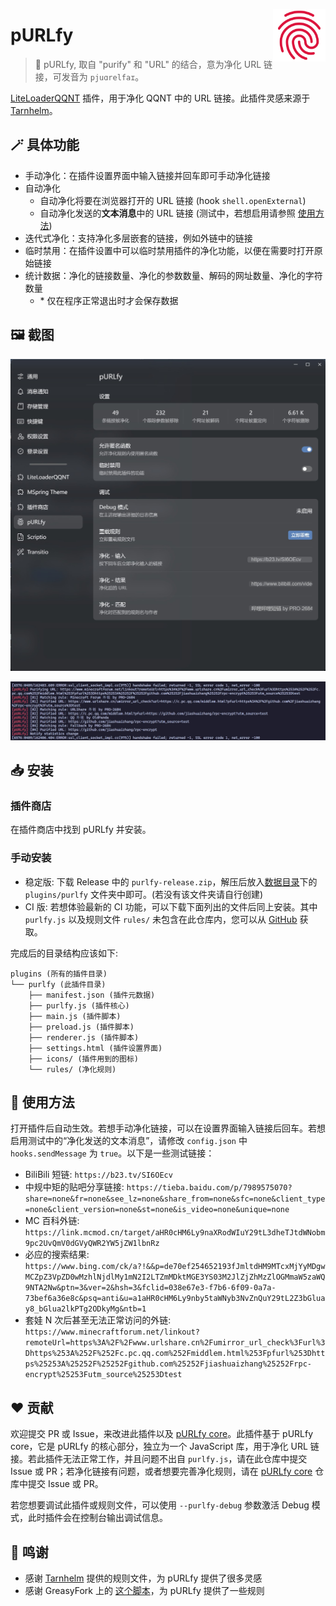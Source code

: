 <img src="./icons/icon.svg" align="right" style="width: 6em; height: 6em;"></img>

# pURLfy

> 🧹 pURLfy, 取自 "purify" 和 "URL" 的结合，意为净化 URL 链接，可发音为 `pjuɑrelfaɪ`。

[LiteLoaderQQNT](https://github.com/mo-jinran/LiteLoaderQQNT) 插件，用于净化 QQNT 中的 URL 链接。此插件灵感来源于 [Tarnhelm](https://tarnhelm.project.ac.cn/)。

## 🪄 具体功能

- 手动净化：在插件设置界面中输入链接并回车即可手动净化链接
- 自动净化
    - 自动净化将要在浏览器打开的 URL 链接 (hook `shell.openExternal`)
    - 自动净化发送的**文本消息**中的 URL 链接 (测试中，若想启用请参照 [使用方法](#-使用方法))
- 迭代式净化：支持净化多层嵌套的链接，例如外链中的链接
- 临时禁用：在插件设置中可以临时禁用插件的净化功能，以便在需要时打开原始链接
- 统计数据：净化的链接数量、净化的参数数量、解码的网址数量、净化的字符数量
    - \* 仅在程序正常退出时才会保存数据

## 🖼️ 截图

![settings](./attachments/settings.jpg)

![log](./attachments/log.jpg)

## 📥 安装

### 插件商店

在插件商店中找到 pURLfy 并安装。

### 手动安装

- 稳定版: 下载 Release 中的 `purlfy-release.zip`，解压后放入[数据目录](https://github.com/mo-jinran/LiteLoaderQQNT-Plugin-Template/wiki/1.%E4%BA%86%E8%A7%A3%E6%95%B0%E6%8D%AE%E7%9B%AE%E5%BD%95%E7%BB%93%E6%9E%84#liteloader%E7%9A%84%E6%95%B0%E6%8D%AE%E7%9B%AE%E5%BD%95)下的 `plugins/purlfy` 文件夹中即可。(若没有该文件夹请自行创建)
- CI 版: 若想体验最新的 CI 功能，可以下载下面列出的文件后同上安装。其中 `purlfy.js` 以及规则文件 `rules/` 未包含在此仓库内，您可以从 [GitHub](https://github.com/PRO-2684/pURLfy/blob/main/purlfy.js) 获取。

完成后的目录结构应该如下:

```
plugins (所有的插件目录)
└── purlfy (此插件目录)
    ├── manifest.json (插件元数据)
    ├── purlfy.js (插件核心)
    ├── main.js (插件脚本)
    ├── preload.js (插件脚本)
    ├── renderer.js (插件脚本)
    ├── settings.html (插件设置界面)
    ├── icons/ (插件用到的图标)
    └── rules/ (净化规则)
```

## 🤔 使用方法

打开插件后自动生效。若想手动净化链接，可以在设置界面输入链接后回车。若想启用测试中的“净化发送的文本消息”，请修改 `config.json` 中 `hooks.sendMessage` 为  `true`。以下是一些测试链接：

- BiliBili 短链: `https://b23.tv/SI6OEcv`
- 中规中矩的贴吧分享链接: `https://tieba.baidu.com/p/7989575070?share=none&fr=none&see_lz=none&share_from=none&sfc=none&client_type=none&client_version=none&st=none&is_video=none&unique=none`
- MC 百科外链: `https://link.mcmod.cn/target/aHR0cHM6Ly9naXRodWIuY29tL3dheTJtdWNobm9pc2UvQmV0dGVyQWR2YW5jZW1lbnRz`
- 必应的搜索结果: `https://www.bing.com/ck/a?!&&p=de70ef254652193fJmltdHM9MTcxMjYyMDgwMCZpZ3VpZD0wMzhlNjdlMy1mN2I2LTZmMDktMGE3YS03M2JlZjZhMzZlOGMmaW5zaWQ9NTA2Nw&ptn=3&ver=2&hsh=3&fclid=038e67e3-f7b6-6f09-0a7a-73bef6a36e8c&psq=anti&u=a1aHR0cHM6Ly9nby5taWNyb3NvZnQuY29tL2Z3bGluay8_bGlua2lkPTg2ODkyMg&ntb=1`
- 套娃 N 次后甚至无法正常访问的外链: `https://www.minecraftforum.net/linkout?remoteUrl=https%3A%2F%2Fwww.urlshare.cn%2Fumirror_url_check%3Furl%3Dhttps%253A%252F%252Fc.pc.qq.com%252Fmiddlem.html%253Fpfurl%253Dhttps%25253A%25252F%25252Fgithub.com%25252Fjiashuaizhang%25252Frpc-encrypt%25253Futm_source%25253Dtest`

## ❤️ 贡献

欢迎提交 PR 或 Issue，来改进此插件以及 [pURLfy core](https://github.com/PRO-2684/pURLfy)。此插件基于 pURLfy core，它是 pURLfy 的核心部分，独立为一个 JavaScript 库，用于净化 URL 链接。若此插件无法正常工作，并且问题不出自 `purlfy.js`，请在此仓库中提交 Issue 或 PR；若净化链接有问题，或者想要完善净化规则，请在 [pURLfy core](https://github.com/PRO-2684/pURLfy) 仓库中提交 Issue 或 PR。

若您想要调试此插件或规则文件，可以使用 `--purlfy-debug` 参数激活 Debug 模式，此时插件会在控制台输出调试信息。

## 🎉 鸣谢

- 感谢 [Tarnhelm](https://tarnhelm.project.ac.cn/) 提供的规则文件，为 pURLfy 提供了很多灵感
- 感谢 GreasyFork 上的 [这个脚本](https://greasyfork.org/scripts/412612)，为 pURLfy 提供了一些规则
